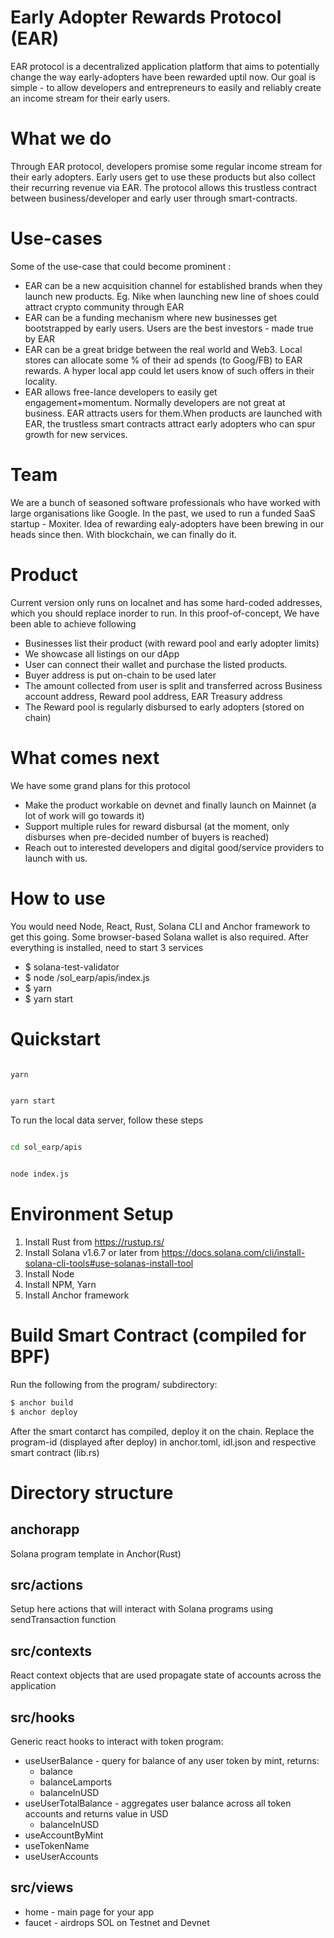 # Early Adopter Rewards Protocol (EAR)

EAR protocol is a decentralized application platform that aims to potentially change the way early-adopters have been rewarded uptil now. Our goal is simple - to allow developers and entrepreneurs to easily and reliably create an income stream for their early users. 

# What we do

Through EAR protocol, developers promise some regular income stream for their early adopters.
Early users get to use these products but also collect their recurring revenue via EAR.
The protocol allows this trustless contract between business/developer and early user through smart-contracts.

# Use-cases

Some of the use-case that could become prominent :
- EAR can be a new acquisition channel for established brands when they launch new products. Eg. Nike when launching new line of shoes could attract crypto community through EAR
- EAR can be a funding mechanism where new businesses get bootstrapped by early users. Users are the best investors - made true by EAR
- EAR can be a great bridge between the real world and Web3. Local stores can allocate some % of their ad spends (to Goog/FB) to EAR rewards. A hyper local app could let users know of such offers in their locality.
- EAR allows free-lance developers to easily get engagement+momentum. Normally developers are not great at business. EAR attracts users for them.When products are launched with EAR, the trustless smart contracts attract early adopters who can spur growth for new services.

# Team

We are a bunch of seasoned software professionals who have worked with large organisations like Google. In the past, we used to run a funded SaaS startup - Moxiter. 
Idea of rewarding ealy-adopters have been brewing in our heads since then. With blockchain, we can finally do it.

# Product

Current version only runs on localnet and has some hard-coded addresses, which you should replace inorder to run. 
In this proof-of-concept, We have been able to achieve following
- Businesses list their product (with reward pool and early adopter limits)
- We showcase all listings on our dApp
- User can connect their wallet and purchase the listed products.
- Buyer address is put on-chain to be used later
- The amount collected from user is split and transferred across Business account address, Reward pool address, EAR Treasury address
- The Reward pool is regularly disbursed to early adopters (stored on chain)

# What comes next

We have some grand plans for this protocol

- Make the product workable on devnet and finally launch on Mainnet (a lot of work will go towards it)
- Support multiple rules for reward disbursal (at the moment, only disburses when pre-decided number of buyers is reached)
- Reach out to interested developers and digital good/service providers to launch with us.

# How to use

You would need Node, React, Rust, Solana CLI and Anchor framework to get this going. Some browser-based Solana wallet is also required.
After everything is installed, need to start 3 services

- $ solana-test-validator
- $ node /sol_earp/apis/index.js
- $ yarn 
- $ yarn start



# Quickstart

```bash

yarn

```

```bash

yarn start

```

To run the local data server, follow these steps

```bash

cd sol_earp/apis

```
```bash

node index.js

```

# Environment Setup
1. Install Rust from https://rustup.rs/
2. Install Solana v1.6.7 or later from https://docs.solana.com/cli/install-solana-cli-tools#use-solanas-install-tool
3. Install Node
4. Install NPM, Yarn
5. Install Anchor framework

# Build Smart Contract (compiled for BPF)
Run the following from the program/ subdirectory:

```bash
$ anchor build
$ anchor deploy
```
After the smart contarct has compiled, deploy it on the chain. 
Replace the program-id (displayed after deploy) in anchor.toml, idl.json and respective smart contract (lib.rs)

# Directory structure

## anchorapp

Solana program template in Anchor(Rust)

## src/actions

Setup here actions that will interact with Solana programs using sendTransaction function

## src/contexts

React context objects that are used propagate state of accounts across the application

## src/hooks

Generic react hooks to interact with token program:
* useUserBalance - query for balance of any user token by mint, returns:
    - balance
    - balanceLamports
    - balanceInUSD
* useUserTotalBalance - aggregates user balance across all token accounts and returns value in USD
    - balanceInUSD
* useAccountByMint
* useTokenName
* useUserAccounts

## src/views

* home - main page for your app
* faucet - airdrops SOL on Testnet and Devnet

